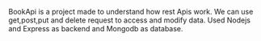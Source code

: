 BookApi is a project made to understand how rest Apis work.
We can use get,post,put and delete request to access and modify data.
Used Nodejs and Express as backend and Mongodb as database.
